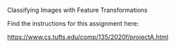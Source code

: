 Classifying Images with Feature Transformations

Find the instructions for this assignment here:

https://www.cs.tufts.edu/comp/135/2020f/projectA.html
